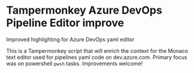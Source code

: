 # Tampermonkey Azure DevOps Pipeline Editor improve
Improved highlighting for Azure DevOps yaml editor

This is a Tampermonkey script that will enrich the context for the Monaco text editor used for pipelines yaml code on dev.azure.com. Primary focus was on powershell `pwsh` tasks. Improvements welcome!
